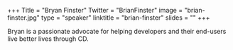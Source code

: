 +++
Title = "Bryan Finster"
Twitter = "BrianFinster"
image = "brian-finster.jpg"
type = "speaker"
linktitle = "brian-finster"
slides = ""
+++

Bryan is a passionate advocate for helping developers and their end-users live better lives through CD.